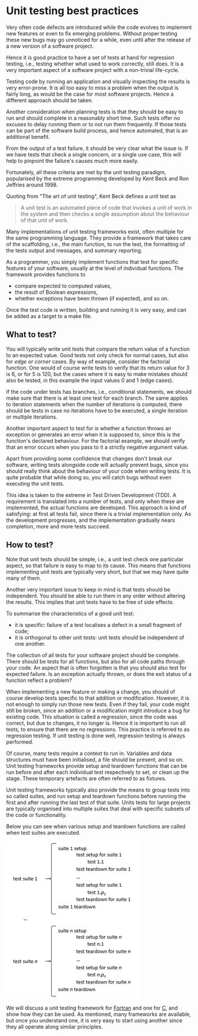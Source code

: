 # Unit testing best practices

Very often code defects are introduced while the code evolves to implement new features or even to fix emerging problems.  Without proper testing these new bugs may go unnoticed for a while, even until after the release of a new version of a software project.

Hence it is good practice to have a set of tests at hand for regression testing, i.e., testing whether what used to work correctly, still does.  It is a very important aspect of a software project with a non-trivial life-cycle.

Testing code by running an application and visually inspecting the results is very error-prone. It is all too easy  to miss a problem when the output is fairly long, as would be the case for most software projects.  Hence a different approach should be taken.

Another consideration when planning tests is that they should be easy to run and should complete in a reasonably short time.  Such tests offer no excuses to delay running them or to not run them frequently. If those tests can be part of the software build process, and hence automated, that is an additional benefit.

From the output of a test failure, it should be very clear what the issue is. If we have tests that check a single concern, or a single use case, this will help to pinpoint the failure's causes much more easily.

Fortunately, all these criteria are met by the unit testing paradigm, popularised by the extreme programming developed by Kent Beck and Ron Jeffries around 1998.

Quoting from "The art of unit testing", Kent Beck defines a unit test as
> A unit test is an automated piece of code that invokes a unit of work in the system and then checks a single assumption about the behaviour of that unit of work.

Many implementations of unit testing frameworks exist, often multiple for the same programming language. They provide a framework that takes care of the scaffolding, i.e., the main function, to run the test, the formatting of the tests output and messages, and summary reporting.

As a programmer, you simply implement functions that test for specific features of your software, usually at the level of individual functions.  The framework provides functions to

  * compare expected to computed values,
  * the result of Boolean expressions,
  * whether exceptions have been thrown (if expected), and so on.

Once the test code is written, building and running it is very easy, and can be added as a target to a make file.


## What to test?

You will typically write unit tests that compare the return value of a function to an expected value. Good tests not only check for normal cases, but also for _edge or corner_ cases.  By way of example, consider the factorial function.  One would of course write tests to verify that its return value for 3 is 6, or for 5 is 120, but the cases where it is easy to make mistakes should also be tested, in this example the input values 0 and 1 (edge cases).

If the code under tests has branches, i.e., conditional statements, we should make sure that there is at least one test for each branch. The same applies to iteration statements when the number of iterations is computed, there should be tests in case no iterations have to be executed, a single iteration or multiple iterations.

Another important aspect to test for is whether a function throws an exception or generates an error when it is supposed to, since this is the function's declared behaviour.  For the factorial example, we should verify that an error occurs when you pass to it a strictly negative argument value.

Apart from providing some confidence that changes don't break our software, writing tests alongside code will actually prevent bugs, since you should really think about the behaviour of your code when writing tests. It is quite probable that while doing so, you will catch bugs without even executing the unit tests.

This idea is taken to the extreme in Test Driven Development (TDD).  A requirement is translated into a number of tests, and only when these are implemented, the actual functions are developed.  This approach is kind of satisfying: at first all tests fail, since there is a trivial implementation only.  As the development progresses, and the implementation gradually nears completion, more and more tests succeed.


## How to test?

Note that unit tests should be simple, i.e., a unit test check one particular aspect, so that failure is easy to map to its cause.  This means that functions implementing unit tests are typically very short, but that we may have quite many of them.

Another very important issue to keep in mind is that tests should be independent. You should be able to run them in any order without altering the results. This implies that unit tests have to be free of side effects.

To summarise the characteristics of a good unit test:

  * it is specific: failure of a test localises a defect in a small fragment of code;
  * it is orthogonal to other unit tests: unit tests should be independent of one another.

The collection of all tests for your software project should be complete.  There should be tests for all functions, but also for all code paths through your code.  An aspect that is often forgotten is that you should also test for expected failure.  Is an exception actually thrown, or does the exit status of a function reflect a problem?

When implementing a new feature or making a change, you should of course develop tests specific to that addition or modification.  However, it is not enough to simply run those new tests.  Even if they fail, your code might still be broken, since an addition or a modification might introduce a bug for existing code.  This situation is called a regression, since the code was correct, but due to changes, it no longer is.  Hence it is important to run all tests, to ensure that there are no regressions.  This practice is referred to as regression testing.  If unit testing is done well, regression testing is always performed.

Of course, many tests require a context to run in. Variables and data structures must have been initialised, a file should be present, and so on. Unit testing frameworks provide setup and teardown functions that can be run before and after each individual test respectively to set, or clean up the stage.  These temporary artefacts are often referred to as fixtures.

Unit testing frameworks typically also provide the means to group tests into so called suites, and run setup and teardown functions before running the first and after running the last test of that suite.  Units tests for large projects are typically organised into multiple suites that deal with specific subsets of the code or functionality.

Below you can see when various setup and teardown functions are called when test suites are executed.

![setup and teardown call sequence](setup_teardown.png)

We will discuss a unit testing framework for [Fortran](http://pfunit.sourceforge.net/) and one for [C](http://cunit.sourceforge.net/), and show how they can be used.  As mentioned, many frameworks are available, but once you understand one, it is very easy to start using another since they all operate along similar principles.
